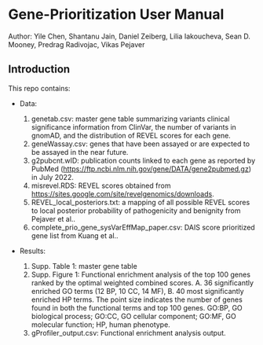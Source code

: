 # Gene-Prioritization User Manual
Author: Yile Chen, Shantanu Jain, Daniel Zeiberg, Lilia Iakoucheva, Sean D. Mooney, Predrag Radivojac, Vikas Pejaver

## Introduction
This repo contains:

- Data:

  1. genetab.csv: master gene table summarizing variants clinical significance information from ClinVar, the number of variants in gnomAD, and the distribution of REVEL scores for each gene.
  2. geneWassay.csv: genes that have been assayed or are expected to be assayed in the near future. 
  3. g2pubcnt.wID: publication counts linked to each gene as reported by PubMed (https://ftp.ncbi.nlm.nih.gov/gene/DATA/gene2pubmed.gz) in July 2022.
  4. misrevel.RDS: REVEL scores obtained from https://sites.google.com/site/revelgenomics/downloads.
  5. REVEL_local_posteriors.txt: a mapping of all possible REVEL scores to local posterior probability of pathogenicity and benignity from Pejaver et al..
  6. complete_prio_gene_sysVarEffMap_paper.csv: DAIS score prioritized gene list from Kuang et al..

- Results:

  1. Supp. Table 1: master gene table 
  2. Supp. Figure 1: Functional enrichment analysis of the top 100 genes ranked by the optimal weighted combined scores. A. 36 significantly enriched GO terms (12 BP, 10 CC, 14 MF), B. 40 most significantly enriched HP terms. The point size indicates the number of genes found in both the functional terms and top 100 genes. GO:BP, GO biological process; GO:CC, GO cellular component; GO:MF, GO molecular function; HP, human phenotype. 
  3. gProfiler_output.csv: Functional enrichment analysis output. 
 
